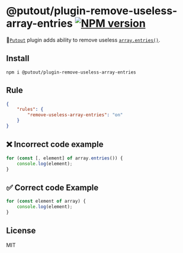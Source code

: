 # @putout/plugin-remove-useless-array-entries [![NPM version][NPMIMGURL]][NPMURL]

[NPMIMGURL]: https://img.shields.io/npm/v/@putout/plugin-remove-useless-array-entries.svg?style=flat&longCache=true
[NPMURL]: https://npmjs.org/package/@putout/plugin-remove-useless-array-entries "npm"

🐊[`Putout`](https://github.com/coderaiser/putout) plugin adds ability to remove useless [`array.entries()`](https://developer.mozilla.org/en-US/docs/Web/JavaScript/Reference/Global_Objects/Array/entries).

## Install

```
npm i @putout/plugin-remove-useless-array-entries
```

## Rule

```json
{
    "rules": {
        "remove-useless-array-entries": "on"
    }
}
```

## ❌ Incorrect code example

```js
for (const [, element] of array.entries()) {
    console.log(element);
}
```

## ✅ Correct code Example

```js
for (const element of array) {
    console.log(element);
}
```

## License

MIT
